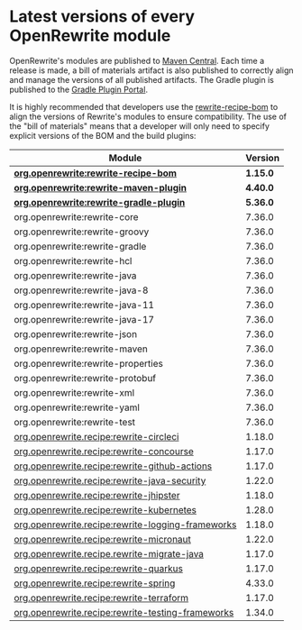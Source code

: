# Latest versions of every OpenRewrite module

OpenRewrite's modules are published to [Maven Central](https://search.maven.org/search?q=org.openrewrite). Each time a release is made, a bill of materials artifact is also published to correctly align and manage the versions of all published artifacts. The Gradle plugin is published to the [Gradle Plugin Portal](https://plugins.gradle.org/plugin/org.openrewrite.rewrite).

It is highly recommended that developers use the [rewrite-recipe-bom](https://github.com/openrewrite/rewrite-recipe-bom) to align the versions of Rewrite's modules to ensure compatibility. The use of the "bill of materials" means that a developer will only need to specify explicit versions of the BOM and the build plugins:

| Module                                            | Version    |
| ------------------------------------------------- | ---------- |
| **[org.openrewrite:rewrite-recipe-bom](https://github.com/openrewrite/rewrite-recipe-bom)**            | **1.15.0** |
| **[org.openrewrite:rewrite-maven-plugin](https://github.com/openrewrite/rewrite-maven-plugin)**          | **4.40.0** |
| **[org.openrewrite:rewrite-gradle-plugin](https://github.com/openrewrite/rewrite-gradle-plugin)**         | **5.36.0** |
| org.openrewrite:rewrite-core                      | 7.36.0     |
| org.openrewrite:rewrite-groovy                    | 7.36.0     |
| org.openrewrite:rewrite-gradle                    | 7.36.0     |
| org.openrewrite:rewrite-hcl                       | 7.36.0     |
| org.openrewrite:rewrite-java                      | 7.36.0     |
| org.openrewrite:rewrite-java-8                    | 7.36.0     |
| org.openrewrite:rewrite-java-11                   | 7.36.0     |
| org.openrewrite:rewrite-java-17                   | 7.36.0     |
| org.openrewrite:rewrite-json                      | 7.36.0     |
| org.openrewrite:rewrite-maven                     | 7.36.0     |
| org.openrewrite:rewrite-properties                | 7.36.0     |
| org.openrewrite:rewrite-protobuf                  | 7.36.0     |
| org.openrewrite:rewrite-xml                       | 7.36.0     |
| org.openrewrite:rewrite-yaml                      | 7.36.0     |
| org.openrewrite:rewrite-test                      | 7.36.0     |
| [org.openrewrite.recipe:rewrite-circleci](https://github.com/openrewrite/rewrite-circleci)           | 1.18.0     |
| [org.openrewrite.recipe:rewrite-concourse](https://github.com/openrewrite/rewrite-concourse)          | 1.17.0     |
| [org.openrewrite.recipe:rewrite-github-actions](https://github.com/openrewrite/rewrite-github-actions)     | 1.17.0     |
| [org.openrewrite.recipe:rewrite-java-security](https://github.com/openrewrite/rewrite-java-security)      | 1.22.0     |
| [org.openrewrite.recipe:rewrite-jhipster](https://github.com/openrewrite/rewrite-jhipster)           | 1.18.0     |
| [org.openrewrite.recipe:rewrite-kubernetes](https://github.com/openrewrite/rewrite-kubernetes)         | 1.28.0     |
| [org.openrewrite.recipe:rewrite-logging-frameworks](https://github.com/openrewrite/rewrite-logging-frameworks) | 1.18.0     |
| [org.openrewrite.recipe:rewrite-micronaut](https://github.com/openrewrite/rewrite-micronaut)          | 1.22.0     |
| [org.openrewrite.recipe.rewrite-migrate-java](https://github.com/openrewrite/rewrite-migrate-java)       | 1.17.0     |
| [org.openrewrite.recipe:rewrite-quarkus](https://github.com/openrewrite/rewrite-quarkus)            | 1.17.0     |
| [org.openrewrite.recipe:rewrite-spring](https://github.com/openrewrite/rewrite-spring)             | 4.33.0     |
| [org.openrewrite.recipe:rewrite-terraform](https://github.com/openrewrite/rewrite-terraform)          | 1.17.0     |
| [org.openrewrite.recipe:rewrite-testing-frameworks](https://github.com/openrewrite/rewrite-testing-frameworks) | 1.34.0     |
